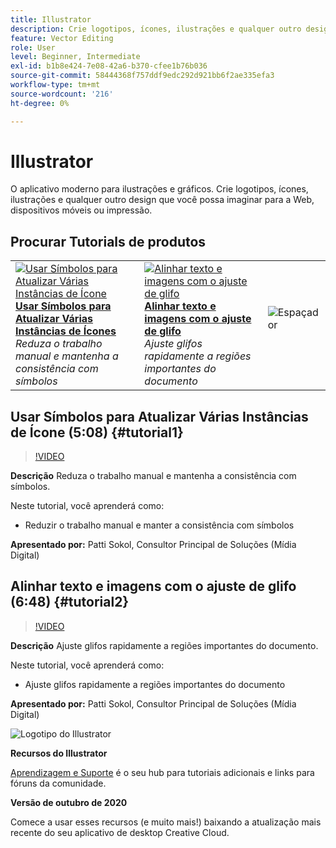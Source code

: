 ```yaml
---
title: Illustrator
description: Crie logotipos, ícones, ilustrações e qualquer outro design que você possa imaginar para a Web, dispositivos móveis ou impressão
feature: Vector Editing
role: User
level: Beginner, Intermediate
exl-id: b1b8e424-7e08-42a6-b370-cfee1b76b036
source-git-commit: 58444368f757ddf9edc292d921bb6f2ae335efa3
workflow-type: tm+mt
source-wordcount: '216'
ht-degree: 0%

---
```


# Illustrator

O aplicativo moderno para ilustrações e gráficos. Crie logotipos, ícones, ilustrações e qualquer outro design que você possa imaginar para a Web, dispositivos móveis ou impressão.

## Procurar Tutorials de produtos

<table style="table-layout:fixed">
<tr>
 <td>
   <a href="illustrator.md#tutorial1">
      <img alt="Usar Símbolos para Atualizar Várias Instâncias de Ícone" src="../assets/Illustrator_symbols_sokol_thumbnail.jpg" />
   </a>
    <div>
   <a href="illustrator.md#tutorial1"><strong>Usar Símbolos para Atualizar Várias Instâncias de Ícones</strong></a>
    </div>
    <em>Reduza o trabalho manual e mantenha a consistência com símbolos</em>
    <br>
  </td>
  <td>
    <a href="illustrator.md#tutorial2">
        <img alt="Alinhar texto e imagens com o ajuste de glifo" src="../assets/illustrator_glyphAlign_sokol_thumbnail.jpg" />
    </a>
    <div>
    <a href="illustrator.md#tutorial2"><strong>Alinhar texto e imagens com o ajuste de glifo</strong></a>
    </div>
    <em>Ajuste glifos rapidamente a regiões importantes do documento</em>
    <br>
  </td>
  <td>
    <img alt="Espaçador" src="../assets/Whitespacer.png" />
    <div>
    <br>
  </td>
</tr>
</table>

## Usar Símbolos para Atualizar Várias Instâncias de Ícone (5:08) {#tutorial1}

>[!VIDEO](https://video.tv.adobe.com/v/326816?hidetitle=true)

**Descrição**
Reduza o trabalho manual e mantenha a consistência com símbolos.

Neste tutorial, você aprenderá como:
* Reduzir o trabalho manual e manter a consistência com símbolos

**Apresentado por:**
Patti Sokol, Consultor Principal de Soluções (Mídia Digital)

## Alinhar texto e imagens com o ajuste de glifo (6:48) {#tutorial2}

>[!VIDEO](https://video.tv.adobe.com/v/326817?hidetitle=true)

**Descrição**
Ajuste glifos rapidamente a regiões importantes do documento.

Neste tutorial, você aprenderá como:
* Ajuste glifos rapidamente a regiões importantes do documento

**Apresentado por:**
Patti Sokol, Consultor Principal de Soluções (Mídia Digital)

![Logotipo do Illustrator](../assets/ai_appicon_96.png)

**Recursos do Illustrator**

[Aprendizagem e Suporte](https://helpx.adobe.com/br/support/illustrator.html) é o seu hub para tutoriais adicionais e links para fóruns da comunidade.

**Versão de outubro de 2020**

Comece a usar esses recursos (e muito mais!) baixando a atualização mais recente do seu aplicativo de desktop Creative Cloud.
